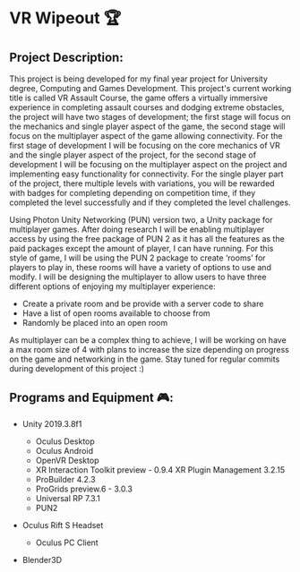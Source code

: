 # VR Wipeout :trophy:
## Project Description:

This project is being developed for my final year project for University degree, Computing and Games Development. This project's current working title is called VR Assault Course, the game offers a virtually immersive experience in completing assault courses and dodging extreme obstacles, the project will have two stages of development; the first stage will focus on the mechanics and single player aspect of the game, the second stage will focus on the multiplayer aspect of the game allowing connectivity. For the first stage of development I will be focusing on the core mechanics of VR and the single player aspect of the project, for the second stage of development I will be focusing on the multiplayer aspect on the project and implementing easy functionality for connectivity. For the single player part of the project, there multiple levels with variations, you will be rewarded with badges for completing depending on competition time, if they completed the level successfully and if they completed the level challenges.

Using Photon Unity Networking (PUN) version two, a Unity package for multiplayer games. After doing research I will be enabling multiplayer access by using the free package of PUN 2 as it has all the features as the paid packages except the amount of player, I can have running. For this style of game, I will be using the PUN 2 package to create ‘rooms’ for players to play in, these rooms will have a variety of options to use and modify. I will be designing the multiplayer to allow users to have three different options of enjoying my multiplayer experience:

*	Create a private room and be provide with a server code to share
*	Have a list of open rooms available to choose from
*	Randomly be placed into an open room

As multiplayer can be a complex thing to achieve, I will be working on have a max room size of 4 with plans to increase the size depending on progress on the game and networking in the game. Stay tuned for regular commits during development of this project :)

## Programs and Equipment :video_game::
* Unity 2019.3.8f1
	* Oculus Desktop
	* Oculus Android
	* OpenVR Desktop
	* XR Interaction Toolkit preview - 0.9.4
	XR Plugin Management 3.2.15
	* ProBuilder 4.2.3
	* ProGrids preview.6 - 3.0.3
	* Universal RP 7.3.1
	* PUN2
	
* Oculus Rift S Headset
	* Oculus PC Client
	
* Blender3D
